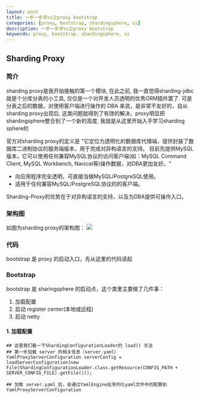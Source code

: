 ```yaml
---
layout: post  
title: 一步一步学ss之proxy bootstrap  
categories: [proxy, bootstrap, shardingsphere, ss]  
description: 一步一步学ss之proxy bootstrap  
keywords: proxy, bootstrap, shardingsphere, ss  
---
```


## Sharding Proxy
### 简介
sharding proxy是我开始接触的第一个模块, 在此之前, 我一直觉得sharding-jdbc就是个分库分表的小工具, 仅仅是一个对开发人员透明的优秀ORM插件罢了. 可是分表之后的数据，对使用客户端进行操作的 DBA 来说，是非常不友好的，自从sharding proxy出现后, 这类问题就得到了有效的解决，proxy明显把shardingsphere整合到了一个新的高度, 我就是从这里开始入手学习sharding sphere的

官方对sharding proxy的定义是 "它定位为透明化的数据库代理端，提供封装了数据库二进制协议的服务端版本，用于完成对异构语言的支持。 目前先提供MySQL版本，它可以使用任何兼容MySQL协议的访问客户端(如：MySQL Command Client, MySQL Workbench, Navicat等)操作数据，对DBA更加友好。"
 - 向应用程序完全透明，可直接当做MySQL/PostgreSQL使用。
 - 适用于任何兼容MySQL/PostgreSQL协议的的客户端。

 Sharding-Proxy的优势在于对异构语言的支持，以及为DBA提供可操作入口。

### 架构图

如图为sharding proxy的架构图：
![](https://taojintianxia.github.io/images/posts/shardingsphere/proxy/sharding-proxy-brief_v2.png)  

### 代码
bootstrap 是 proxy 的启动入口，先从这里的代码读起

### Bootstrap
bootstrap 是 sharingsphere 的启动点，这个类里主要做了几件事：  
1. 加载配置  
2. 启动 register center(本地或远程)  
3. 启动 netty

#### 1. 加载配置
```
## 这里我们看一下ShardingConfigurationLoader的 load() 方法
## 第一步加载 server 的相关信息（server.yaml）
YamlProxyServerConfiguration serverConfig = loadServerConfiguration(new File(ShardingConfigurationLoader.class.getResource(CONFIG_PATH + SERVER_CONFIG_FILE).getFile()));

## 加载 server.yaml 后，会通过YamlEngine反序列化yaml文件中的配置到YamlProxyServerConfiguration

```


